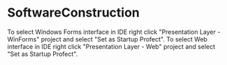 # SoftwareConstruction

To select Windows Forms interface in IDE right click "Presentation Layer - WinForms" project and select "Set as Startup Profect".
To select Web interface in IDE right click "Presentation Layer - Web" project and select "Set as Startup Profect".
